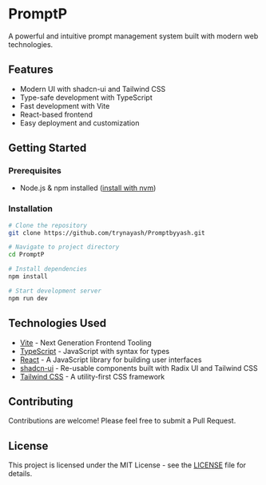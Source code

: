 # PromptP

A powerful and intuitive prompt management system built with modern web technologies.

## Features

- Modern UI with shadcn-ui and Tailwind CSS
- Type-safe development with TypeScript
- Fast development with Vite
- React-based frontend
- Easy deployment and customization

## Getting Started

### Prerequisites

- Node.js & npm installed ([install with nvm](https://github.com/nvm-sh/nvm#installing-and-updating))

### Installation

```sh
# Clone the repository
git clone https://github.com/trynayash/Promptbyyash.git

# Navigate to project directory
cd PromptP

# Install dependencies
npm install

# Start development server
npm run dev
```

## Technologies Used

- [Vite](https://vitejs.dev/) - Next Generation Frontend Tooling
- [TypeScript](https://www.typescriptlang.org/) - JavaScript with syntax for types
- [React](https://reactjs.org/) - A JavaScript library for building user interfaces
- [shadcn-ui](https://ui.shadcn.com/) - Re-usable components built with Radix UI and Tailwind CSS
- [Tailwind CSS](https://tailwindcss.com/) - A utility-first CSS framework

## Contributing

Contributions are welcome! Please feel free to submit a Pull Request.

## License

This project is licensed under the MIT License - see the [LICENSE](LICENSE) file for details.
